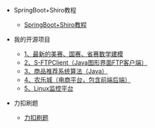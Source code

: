 * SpringBoot+Shiro教程
  * [SpringBoot+Shiro教程](zh-cn/springboot_shiro/README.md)


* 我的开源项目
    * [1、最新的美赛、国赛、省赛数学建模](zh-cn/open_source/MathModel/README.md)
    * [2、S-FTPClient（Java图形界面FTP客户端）](zh-cn/open_source/s_ftpclient/README.md)
    * [3、商品推荐系统算法（Java）](zh-cn/open_source/recommenderSystem/README.md)
    * [4、农乐城（电商平台，包含前端后端）](zh-cn/open_source/agriculture/README.md)
    * [5、Linux监控平台](zh-cn/open_source/Linux_monitor/README.md)

* 力扣刷题
  * [力扣刷题](zh-cn/leetcode/README.md)

